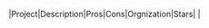 |Project|Description|Pros|Cons|Orgnization|Stars|
|
<!--stackedit_data:
eyJoaXN0b3J5IjpbMTc0ODk0NzM5XX0=
-->